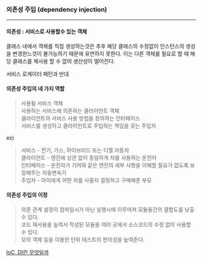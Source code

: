 ### 의존성 주입 (dependency injection)  

---
#### **의존성 : 서비스로 사용할수 있는 객체** 


클래스 내에서 객체를 직접 생성하는것은 추후 해당 클래스의 수정없이 인스턴스의 생성을 변경한느것이 불가능하기 때문에 
유연하지 못한다.
이는 다른 객체를 필요로 할 때 해당 클래스를 재사용 할 수 없어 생산성이 떨어진다.

서비스 로케이터 패턴과 반대  

#### **의존성 주입의 네 가지 역할**

> 사용될 서비스 객체  
> 사용하는 서비스에 의존하는 클라이언트 객체  
> 클라이언트의 서비스 사용 방법을 정의하는 인터페이스  
> 서비스를 생성하고 클라이언트로 주입하는 책임을 갖는 주입자  

ex)  
>서비스 - 전기, 가스, 하이브리드 또는 디젤 자동차  
클라이언트 - 엔진에 상관 없이 동일하게 차를 사용하는 운전자  
인터페이스 - 운전자가 기어와 같은 엔진의 세부 사항을 이해할 필요가 없도록 보장해주는 자동변속기  
주입자 - 아이에게 어떤 차를 사줄지 결정하고 구매해준 부모  

#### **의존성 주입의 이정**

>의존 관계 설정이 컴파일시가 아닌 실행시에 이루어져 모듈들간의 결합도를 낮출 수 있다.  
 코드 재사용을 높여서 작성된 모듈을 여러 곳에서 소스코드의 수정 없이 사용할 수 있다.  
 모의 객체 등을 이용한 단위 테스트의 편의성을 높여준다.



[IoC, DI란 무엇일까](https://biggwang.github.io/2019/08/31/Spring/IoC,%20DI%EB%9E%80%20%EB%AC%B4%EC%97%87%EC%9D%BC%EA%B9%8C/)
